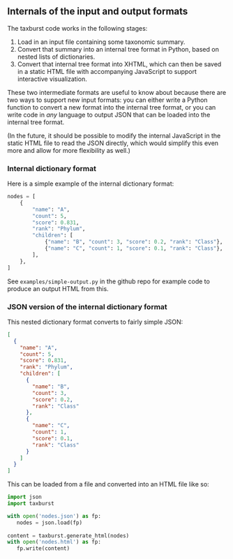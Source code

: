 ## Internals of the input and output formats

The taxburst code works in the following stages:

1. Load in an input file containing some taxonomic summary.
2. Convert that summary into an internal tree format in Python, based on nested lists of dictionaries.
3. Convert that internal tree format into XHTML, which can then be saved in a static HTML file with accompanying JavaScript to support interactive visualization.

These two intermediate formats are useful to know about because there
are two ways to support new input formats: you can either write a
Python function to convert a new format into the internal tree format,
or you can write code in _any_ language to output JSON that can be
loaded into the internal tree format.

(In the future, it should be possible to modify the internal JavaScript in
the static HTML file to read the JSON directly, which would simplify this
even more and allow for more flexibility as well.)

### Internal dictionary format

Here is a simple example of the internal dictionary format:

```python
nodes = [
    {
        "name": "A",
        "count": 5,
        "score": 0.831,
        "rank": "Phylum",
        "children": [
            {"name": "B", "count": 3, "score": 0.2, "rank": "Class"},
            {"name": "C", "count": 1, "score": 0.1, "rank": "Class"},
        ],
    },
]
```

See `examples/simple-output.py` in the github repo for example code
to produce an output HTML from this.

### JSON version of the internal dictionary format

This nested dictionary format converts to fairly simple JSON:
```json
[
  {
    "name": "A",
    "count": 5,
    "score": 0.831,
    "rank": "Phylum",
    "children": [
      {
        "name": "B",
        "count": 3,
        "score": 0.2,
        "rank": "Class"
      },
      {
        "name": "C",
        "count": 1,
        "score": 0.1,
        "rank": "Class"
      }
    ]
  }
]
```

This can be loaded from a file and converted into an HTML file like so:
```python
import json
import taxburst

with open('nodes.json') as fp:
   nodes = json.load(fp)
   
content = taxburst.generate_html(nodes)
with open('nodes.html') as fp:
   fp.write(content)
```
